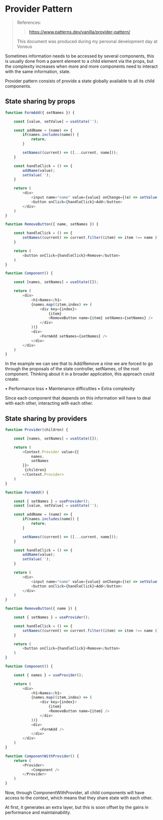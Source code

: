 # Provider Pattern

> References:
>> https://www.patterns.dev/vanilla/provider-pattern/
>
> This document was produced during my personal development day at Voneus

Sometimes information needs to be accessed by several components, this is usually done from a parent element to a child element via the props, but the complexity increases when more and more components need to interact with the same information, state.

Provider pattern consists of provide a state globally available to all its child components.

## State sharing by props

```javascript
function FormAdd({ setNames }) {

    const [value, setValue] = useState('');

    const addName = (name) => {
        if(names.includes(name)) {
            return;
        }

        setNames((current) => ([...current, name]));
    }

    const handleClick = () => {
        addName(value);
        setValue('');
    }

    return (
        <div>
            <input name="name" value={value} onChange={(e) => setValue(e.target.value)} />
            <button onClick={handleClick}>Add</button>
        </div>
    )
}

function RemoveButton({ name, setNames }) {

    const handleClick = () => {
        setNames((current) => current.filter((item) => item !== name ));
    }

    return (
        <button onClick={handleClick}>Remove</button>
    )
}

function Component() {

    const [names, setNames] = useState([]);

    return (
        <div>
            <h1>Names</h1>
            {names.map((item,index) => (
                <div key={index}>
                    {item}
                    <RemoveButton name={item} setNames={setNames} />
                </div>
            ))}
            <div>
                <FormAdd setNames={setNames} />
            </div>
        </div>
    )
}
```

In the example we can see that to Add/Remove a nine we are forced to go through the proposals of the state controller, setNames, of the root component. Thinking about it in a broader application, this approach could create:

• Performance loss
• Maintenance difficulties
• Extra complexity

Since each component that depends on this information will have to deal with each other, interacting with each other.

## State sharing by providers

```javascript
function Provider(children) {

    const [names, setNames] = useState([]);

    return (
        <Context.Provider value={{
            names,
            setNames
        }}>
         {children}
        </Context.Provider>
    )
}

function FormAdd() {

    const { setNames } = useProvider();
    const [value, setValue] = useState('');

    const addName = (name) => {
        if(names.includes(name)) {
            return;
        }

        setNames((current) => ([...current, name]));
    }

    const handleClick = () => {
        addName(value);
        setValue('');
    }

    return (
        <div>
            <input name="name" value={value} onChange={(e) => setValue(e.target.value)} />
            <button onClick={handleClick}>Add</button>
        </div>
    )
}

function RemoveButton({ name }) {

    const { setNames } = useProvider();

    const handleClick = () => {
        setNames((current) => current.filter((item) => item !== name ));
    }

    return (
        <button onClick={handleClick}>Remove</button>
    )
}

function Component() {

    const { names } = useProvider();

    return (
        <div>
            <h1>Names</h1>
            {names.map((item,index) => (
                <div key={index}>
                    {item}
                    <RemoveButton name={item} />
                </div>
            ))}
            <div>
                <FormAdd />
            </div>
        </div>
    )
}

function ComponentWithProvider() {
    return (
        <Provider>
            <Component />
        </Provider>
    )
}
```

Now, through ComponentWithProvider, all child components will have access to the context, which means that they share state with each other.

At first, it generates an extra layer, but this is soon offset by the gains in performance and maintainability.